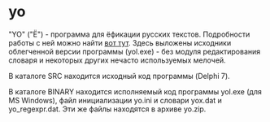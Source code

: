 # yo

"YO" ("Ё") - программа для ёфикации русских текстов. Подробности работы с ней можно найти [вот тут](http://vgiv.narod.ru/yo/yo.html). Здесь выложены исходники облегченной версии программы (yol.exe) - без модуля редактирования словаря и некоторых других нечасто используемых мелочей.

В каталоге SRC находится исходный код программы (Delphi 7).

В каталоге BINARY находится исполняемый код программы yol.exe (для MS Windows), файл инициализации yo.ini и словари yox.dat и yo_regexpr.dat. Эти же файлы находятся в архиве yo.zip.
